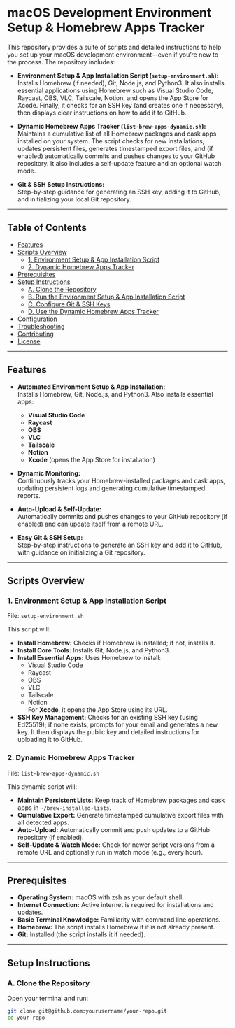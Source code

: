 # macOS Development Environment Setup & Homebrew Apps Tracker

This repository provides a suite of scripts and detailed instructions to help you set up your macOS development environment—even if you’re new to the process. The repository includes:

- **Environment Setup & App Installation Script (`setup-environment.sh`):**  
  Installs Homebrew (if needed), Git, Node.js, and Python3. It also installs essential applications using Homebrew such as Visual Studio Code, Raycast, OBS, VLC, Tailscale, Notion, and opens the App Store for Xcode. Finally, it checks for an SSH key (and creates one if necessary), then displays clear instructions on how to add it to GitHub.

- **Dynamic Homebrew Apps Tracker (`list-brew-apps-dynamic.sh`):**  
  Maintains a cumulative list of all Homebrew packages and cask apps installed on your system. The script checks for new installations, updates persistent files, generates timestamped export files, and (if enabled) automatically commits and pushes changes to your GitHub repository. It also includes a self-update feature and an optional watch mode.

- **Git & SSH Setup Instructions:**  
  Step-by-step guidance for generating an SSH key, adding it to GitHub, and initializing your local Git repository.

---

## Table of Contents

- [Features](#features)
- [Scripts Overview](#scripts-overview)
  - [1. Environment Setup & App Installation Script](#1-environment-setup--app-installation-script)
  - [2. Dynamic Homebrew Apps Tracker](#2-dynamic-homebrew-apps-tracker)
- [Prerequisites](#prerequisites)
- [Setup Instructions](#setup-instructions)
  - [A. Clone the Repository](#a-clone-the-repository)
  - [B. Run the Environment Setup & App Installation Script](#b-run-the-environment-setup--app-installation-script)
  - [C. Configure Git & SSH Keys](#c-configure-git--ssh-keys)
  - [D. Use the Dynamic Homebrew Apps Tracker](#d-use-the-dynamic-homebrew-apps-tracker)
- [Configuration](#configuration)
- [Troubleshooting](#troubleshooting)
- [Contributing](#contributing)
- [License](#license)

---

## Features

- **Automated Environment Setup & App Installation:**  
  Installs Homebrew, Git, Node.js, and Python3. Also installs essential apps:
  - **Visual Studio Code**
  - **Raycast**
  - **OBS**
  - **VLC**
  - **Tailscale**
  - **Notion**
  - **Xcode** (opens the App Store for installation)

- **Dynamic Monitoring:**  
  Continuously tracks your Homebrew-installed packages and cask apps, updating persistent logs and generating cumulative timestamped reports.

- **Auto-Upload & Self-Update:**  
  Automatically commits and pushes changes to your GitHub repository (if enabled) and can update itself from a remote URL.

- **Easy Git & SSH Setup:**  
  Step-by-step instructions to generate an SSH key and add it to GitHub, with guidance on initializing a Git repository.

---

## Scripts Overview

### 1. Environment Setup & App Installation Script

File: `setup-environment.sh`

This script will:
- **Install Homebrew:** Checks if Homebrew is installed; if not, installs it.
- **Install Core Tools:** Installs Git, Node.js, and Python3.
- **Install Essential Apps:** Uses Homebrew to install:
  - Visual Studio Code
  - Raycast
  - OBS
  - VLC
  - Tailscale
  - Notion  
  For **Xcode**, it opens the App Store using its URL.
- **SSH Key Management:** Checks for an existing SSH key (using Ed25519); if none exists, prompts for your email and generates a new key. It then displays the public key and detailed instructions for uploading it to GitHub.

### 2. Dynamic Homebrew Apps Tracker

File: `list-brew-apps-dynamic.sh`

This dynamic script will:
- **Maintain Persistent Lists:** Keep track of Homebrew packages and cask apps in `~/brew-installed-lists`.
- **Cumulative Export:** Generate timestamped cumulative export files with all detected apps.
- **Auto-Upload:** Automatically commit and push updates to a GitHub repository (if enabled).
- **Self-Update & Watch Mode:** Check for newer script versions from a remote URL and optionally run in watch mode (e.g., every hour).

---

## Prerequisites

- **Operating System:** macOS with zsh as your default shell.
- **Internet Connection:** Active internet is required for installations and updates.
- **Basic Terminal Knowledge:** Familiarity with command line operations.
- **Homebrew:** The script installs Homebrew if it is not already present.
- **Git:** Installed (the script installs it if needed).

---

## Setup Instructions

### A. Clone the Repository

Open your terminal and run:

```bash
git clone git@github.com:yourusername/your-repo.git
cd your-repo
